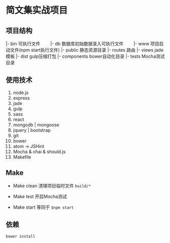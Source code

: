 # 简文集实战项目

## 项目结构
|- bin 可执行文件
　　|- db  数据库初始数据录入可执行文件
　　|- www 项目启动文件(npm start执行文件)
|- public 静态资源目录
|- routes 路由
|- views jade模板
|- dist gulp压缩打包
|- components  bower自动化目录
|- tests  Mocha测试目录

## 使用技术
1. node.js
2. express
3. jade
4. gulp
5. sass
6. react
7. mongodb | mongoose
8. jquery | bootstrap
9. git
10. bower
11. atom -> JSHint
12. Mocha & chai & should.js
13. Makefile

## Make
- Make clean
清理项目临时文件 `build/*`

- Make test
开启Mocha测试

- Make start
等同于 `$npm start`

## 依赖
`bower install`
